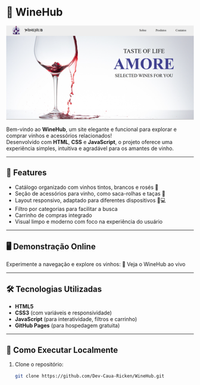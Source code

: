 # 🍷 WineHub

![WineHub](./imagens/img.png)

Bem-vindo ao **WineHub**, um site elegante e funcional para explorar e comprar vinhos e acessórios relacionados!  
Desenvolvido com **HTML**, **CSS** e **JavaScript**, o projeto oferece uma experiência simples, intuitiva e agradável para os amantes de vinho.

---

## 🌟 Features

- Catálogo organizado com vinhos tintos, brancos e rosés 🍇  
- Seção de acessórios para vinho, como saca-rolhas e taças 🍾  
- Layout responsivo, adaptado para diferentes dispositivos 📱💻  
- Filtro por categorias para facilitar a busca  
- Carrinho de compras integrado  
- Visual limpo e moderno com foco na experiência do usuário  

---

## 🖥️ Demonstração Online

Experimente a navegação e explore os vinhos:
🍷 Veja o WineHub ao vivo

---

## 🛠️ Tecnologias Utilizadas

- **HTML5**  
- **CSS3** (com variáveis e responsividade)  
- **JavaScript** (para interatividade, filtros e carrinho)  
- **GitHub Pages** (para hospedagem gratuita)

---

## 🚀 Como Executar Localmente

1. Clone o repositório:  
   ```bash
   git clone https://github.com/Dev-Caua-Ricken/WineHub.git
